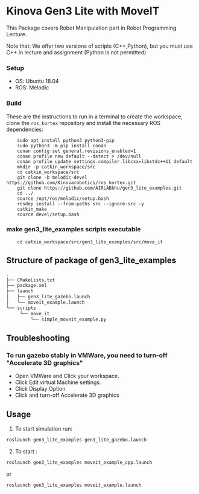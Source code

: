 # Kinova Gen3 Lite with MoveIT 

This Package covers Robot Manipulation part in Robot Programming Lecture.

Note that: We offer two versions of scripts (C++,Python), but you must use C++ in lecture and assignment (Python is not permitted)
### Setup

* OS: Ubuntu 18.04 
* ROS: Melodic


### Build

These are the instructions to run in a terminal to create the workspace, clone the `ros_kortex` repository and install the necessary ROS dependencies:

        sudo apt install python3 python3-pip
        sudo python3 -m pip install conan
        conan config set general.revisions_enabled=1
        conan profile new default --detect > /dev/null
        conan profile update settings.compiler.libcxx=libstdc++11 default
        mkdir -p catkin_workspace/src
        cd catkin_workspace/src
        git clone -b melodic-devel https://github.com/Kinovarobotics/ros_kortex.git 
        git clone https://github.com/AIRLABkhu/gen3_lite_examples.git
        cd ../
        source /opt/ros/melodic/setup.bash
        rosdep install --from-paths src --ignore-src -y
        catkin_make
        source devel/setup.bash

### make gen3_lite_examples scripts executable
        cd catkin_workspace/src/gen3_lite_examples/src/move_it


## Structure of package of gen3_lite_examples
```sh
.
├── CMakeLists.txt
├── package.xml
├── launch
│   ├── gen3_lite_gazebo.launch
│   └── moveit_example.launch
└── scripts
     └── move_it
         └── simple_moveit_example.py
```

## Troubleshooting
### To run gazebo stably in VMWare, you need to turn-off "Accelerate 3D graphics"
* Open VMWare and Click your workspace.
* Click Edit virtual Machine settings.
* Click Display Option
* Click and turn-off Accelerate 3D graphics

## Usage

1. To start simulation run:
```sh
roslaunch gen3_lite_examples gen3_lite_gazebo.launch
```


2. To start :
```sh
roslaunch gen3_lite_examples moveit_example_cpp.launch
```
or
```sh
roslaunch gen3_lite_examples moveit_example.launch
```

